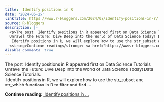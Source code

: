 ```yaml
---
title:  Identify positions in R
date: '2024-05-25'
linkTitle: https://www.r-bloggers.com/2024/05/identify-positions-in-r/
source: R-bloggers
description: |-
  <p>The post  Identify positions in R appeared first on Data Science Tutorials<br />
  Unravel the Future: Dive Deep into the World of Data Science Today! Data Science Tutorials.<br />
   Identify positions in R, we will explore how to use the str_subset and str_which functions in R to filter and find ...</p>
  <strong>Continue reading</strong>: <a href="https://www.r-bloggers.com/2024/05/identify-positions-in-r/"> Identify positions in ...
disable_comments: true
---
```

<p>The post  Identify positions in R appeared first on Data Science Tutorials<br />
Unravel the Future: Dive Deep into the World of Data Science Today! Data Science Tutorials.<br />
 Identify positions in R, we will explore how to use the str_subset and str_which functions in R to filter and find ...</p>
<strong>Continue reading</strong>: <a href="https://www.r-bloggers.com/2024/05/identify-positions-in-r/"> Identify positions in ...
